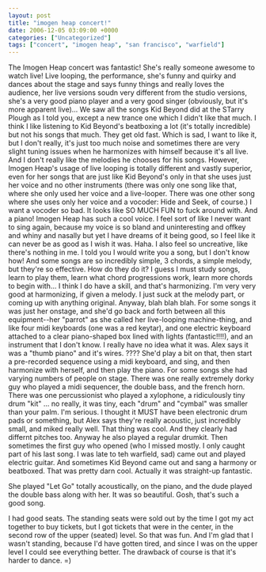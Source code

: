 ```yaml
---
layout: post
title: "imogen heap concert!"
date: 2006-12-05 03:09:00 +0000
categories: ["Uncategorized"]
tags: ["concert", "imogen heap", "san francisco", "warfield"]
---
```


The Imogen Heap concert was fantastic! She's really someone awesome to
watch live! Live looping, the performance, she's funny and quirky and
dances about the stage and says funny things and really loves the
audience, her live versions soudn very different from the studio
versions, she's a very good piano player and a very good singer
(obviously, but it's more apparent live)... We saw all the songs Kid
Beyond did at the STarry Plough as I told you, except a new trance one which I didn't like that much. I think I like
listening to Kid Beyond's beatboxing a lot (it's totally incredible)
but not his songs that much. They get old fast. Which is sad, I want
to like it, but I don't really, it's just too much noise and sometimes
there are very slight tuning issues when he harmonizes with himself
because it's all live. And I don't really like the melodies he chooses
for his songs. However, Imogen Heap's usage of live looping is totally
different and vastly superior, even for her songs that are just like
Kid Beyond's only in that she uses just her voice and no other
instruments (there was only one song like that, where she only used
her voice and a live-looper. There was one other song where she uses
only her voice and a vocoder: Hide and Seek, of course.) I want a
vocoder so bad. It looks like SO MUCH FUN to fuck around with. And a
piano! Imogen Heap has such a cool voice. I feel sort of like I never
want to sing again, because my voice is so bland and uninteresting and
offkey and whiny and nasally but yet I have dreams of it being good,
so I feel like it can never be as good as I wish it was. Haha. I also
feel so uncreative, like there's nothing in me. I told you I would
write you a song, but I don't know how! And some songs are so
incredibly simple, 3 chords, a simple melody, but they're so
effective. How do they do it? I guess I must study songs, learn to
play them, learn what chord progressions work, learn more chords to
begin with... I think I do have a skill, and that's harmonizing. I'm
very very good at harmonizing, if given a melody. I just suck at the
melody part, or coming up with anything original. Anyway, blah blah
blah. For some songs it was just her onstage, and she'd go back and
forth between all this equipment--her "parrot" as she called her
live-looping machine-thing, and like four midi keyboards (one was a
red keytar), and one electric keyboard attached to a clear
piano-shaped box lined with lights (fantastic!!!!), and an instrument
that I don't know. I really have no idea what it was. Alex says it was
a "thumb piano" and it's wires. ???? She'd play a bit on that, then
start a pre-recorded sequence using a midi keyboard, and sing, and
then harmonize with herself, and then play the piano. For some songs
she had varying numbers of people on stage. There was one really
extremely dorky guy who played a midi sequencer, the double bass, and
the french horn. There was one percussionist who played a xylophone, a
ridiculously tiny drum "kit" ... no really, it was tiny, each "drum"
and "cymbal" was smaller than your palm. I'm serious. I thought it
MUST have been electronic drum pads or something, but Alex says
they're really acoustic, just incredibly small, and miked really well.
That thing was cool. And they clearly had differnt pitches too. Anyway
he also played a regular drumkit. Then sometimes the first guy who
opened (who I missed mostly. I only caught part of his last song. I
was late to teh warfield, sad) came out and played electric guitar.
And sometimes Kid Beyond came out and sang a harmony or beatboxed.
That was pretty darn cool. Actually it was straight-up fantastic.

She played "Let Go" totally acoustically, on the piano, and the dude
played the double bass along with her. It was so beautiful. Gosh,
that's such a good song.

I had good seats. The standing seats were sold out by the time I got
my act together to buy tickets, but I got tickets that were in the
center, in the second row of the upper (seated) level. So that was
fun. And I'm glad that I wasn't standing, because I'd have gotten
tired, and since I was on the upper level I could see everything
better. The drawback of course is that it's harder to dance. =)